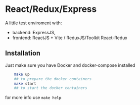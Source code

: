 # React/Redux/Express

A little test enviroment with:

- backend: ExpressJS,
- frontend: ReactJS + Vite / ReduxJS/Toolkit React-Redux

## Installation

Just make sure you have Docker and docker-compose installed

```bash
    make up
    ## to prepare the docker containers
    make start
    ## to start the docker containers
```

for more info use ```make help```
